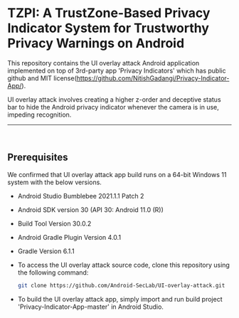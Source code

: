 # TZPI: A TrustZone-Based Privacy Indicator System for Trustworthy Privacy Warnings on Android

This repository contains the UI overlay attack Android application implemented on top of 3rd-party app 'Privacy Indicators' which has public github and MIT license(https://github.com/NitishGadangi/Privacy-Indicator-App/).

UI overlay attack involves creating a higher z-order and deceptive status bar to hide the Android privacy indicator whenever the camera is in use, impeding recognition.


---
<br>

## Prerequisites

We confirmed that UI overlay attack app build runs on a 64-bit Windows 11 system with the below versions.

* Android Studio Bumblebee 2021.1.1 Patch 2

* Android SDK version 30 (API 30: Android 11.0 (R))

* Build Tool Version 30.0.2
 
* Android Gradle Plugin Version 4.0.1

* Gradle Version 6.1.1

* To access the UI overlay attack source code, clone this repository using the following command:
  ```bash
  git clone https://github.com/Android-SecLab/UI-overlay-attack.git
  ```
  
* To build the UI overlay attack app, simply import and run build project 'Privacy-Indicator-App-master' in Android Studio.
